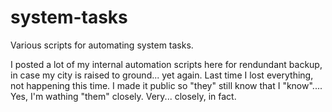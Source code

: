 # system-tasks
Various scripts for automating system tasks.

I posted a lot of my internal automation scripts here for rendundant backup, in case my city is raised to ground... yet again. Last time I lost everything, not happening this time. I made it public so "they" still know that I "know".... Yes, I'm wathing "them" closely. Very... closely, in fact.
